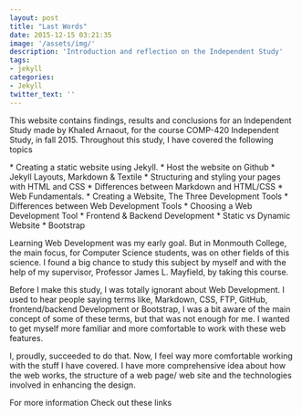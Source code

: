 ```yaml
---
layout: post
title: "Last Words"
date: 2015-12-15 03:21:35
image: '/assets/img/'
description: 'Introduction and reflection on the Independent Study'
tags:
- jekyll
categories:
- Jekyll 
twitter_text: ''
---
```

<p>	This website contains findings, results and conclusions for an Independent Study made by Khaled Arnaout, for the course COMP-420 Independent Study, in fall 2015. Throughout this study, I have covered the following topics </p>  
*	Creating a static website using Jekyll.
*	Host the website on Github
*	Jekyll Layouts, Markdown & Textile
*	Structuring and styling your pages with HTML and CSS
*	Differences between Markdown and HTML/CSS 
*	Web Fundamentals.
*	Creating a Website, The Three Development Tools 
*	Differences between Web Development Tools
*	Choosing a Web Development Tool
*	Frontend & Backend Development
*	Static vs Dynamic Website
*	Bootstrap  
<p>	Learning Web Development was my early goal. But in Monmouth College, the main focus, for Computer Science students, was on other fields of this science. I found a big chance to study this subject by myself and with the help of my supervisor, Professor James L. Mayfield, by taking this course. </p>  
<p>	Before I make this study, I was totally ignorant about Web Development. I used to hear people saying terms like, Markdown, CSS, FTP, GitHub, frontend/backend Development or Bootstrap, I was a bit aware of the main concept of some of these terms, but that was not enough for me. I wanted to get myself more familiar and more comfortable to work with these web features. </p>  
I, proudly, succeeded to do that. Now, I feel way more comfortable working with the stuff I have covered. I have more comprehensive idea about how the web works, the structure of a web page/ web site and the technologies involved in enhancing the design.

For more information Check out these links  
